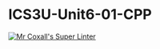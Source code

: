 # ICS3U-Unit6-01-CPP

[![Mr Coxall's Super Linter](https://github.com/Cameron-Diedrich/ICS3U-Unit6-01-CPP/workflows/Mr%20Coxall's%20Super%20Linter/badge.svg)](https://github.com/Cameron-Diedrich/ICS3U-Unit6-01-CPP/actions/)
